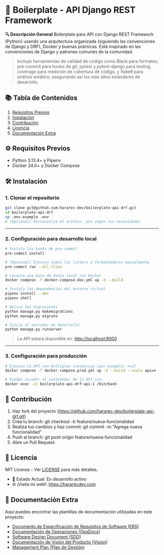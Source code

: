 # 🚀 Boilerplate - API Django REST Framework

**🔍 Descripción General** 
Boilerplate para API con Django REST Framework (Python) usando una arquitectura organizada (siguiendo las convenciones de Django y DRF), Docker y buenas prácticas. Está inspirado en las convenciones de Django y patrones comunes de la comunidad. 

> Incluye herramientas de calidad de código como Black para formateo, pre-commit para hooks de git, pytest y pytest-django para testing, coverage para medición de cobertura de código, y flake8 para análisis estático, asegurando así los más altos estándares de desarrollo.

## 📚 Tabla de Contenidos
1. [Requisitos Previos](#⚙️-requisitos-previos)
2. [Instalación](#🛠️-instalación)
3. [Contribución](#👥-contribución)
4. [Licencia](#📜-licencia)
5. [Documentación Extra](#📄-documentación-extra)

## ⚙️ Requisitos Previos
* Python 3.13.4+ y Pipenv
* Docker 24.0+ y Docker Compose

## 🛠️ Instalación

### 1. Clonar el repositorio

```bash
git clone git@github.com:hararec-dev/boilerplate-api-drf.git
cd boilerplate-api-drf
cp .env.example .env
# (Opcional) Personaliza el archivo .env según tus necesidades
```

---

### 2. Configuración para desarrollo local

```bash
# Instala los hooks de pre-commit
pre-commit install

# (Opcional) Ejecuta todos los linters y formateadores manualmente
pre-commit run --all-files

# Levanta una base de datos local con Docker
docker compose -f docker-compose.dev.yml up -d --build

# Instala las dependencias del entorno virtual
pipenv install --dev
pipenv shell

# Aplica las migraciones
python manage.py makemigrations
python manage.py migrate

# Inicia el servidor de desarrollo
python manage.py runserver
```

> La API estará disponible en: [http://localhost:8000](http://localhost:8000)

---

### 3. Configuración para producción

```bash
# Ejecuta la API con múltiples instancias (por ejemplo: n=2)
docker compose -f docker-compose.prod.yml up -d --build --scale api=n

# Puedes acceder al contenedor de la API con:
docker exec -it boilerplate-api-drf-api-1 /bin/bash
```



## 👥 Contribución
1. Haz fork del proyecto (https://github.com/hararec-dev/boilerplate-api-drf.git)
2. Crea tu branch: git checkout -b feature/nueva-funcionalidad
3. Realiza tus cambios y haz commit: git commit -m "Agrega nueva funcionalidad"
4. Push al branch: git push origin feature/nueva-funcionalidad
5. Abre un Pull Request.

## 📜 Licencia
MIT License - Ver [LICENSE](LICENCE) para más detalles.

* 🔄 Estado Actual: En desarrollo activo
* 🌐 ¡Visita mi web!: https://hararecdev.com

## 📄 Documentación Extra
Aquí puedes encontrar las plantillas de documentación utilizadas en este proyecto:
* [Documento de Especificación de Requisitos de Software (ERS)](./docs/ERS.md)
* [Documentación de Operaciones (OpsDocs)](./docs/OPS_DOCS.md)
* [Software Design Document (SDD)](./docs/SDD.md)
* [Documentación de Visión del Producto (Vision)](./docs/VISION.md)
* [Management Plan (Plan de Gestión)](./docs/MANAGEMENT_PLAN.md)